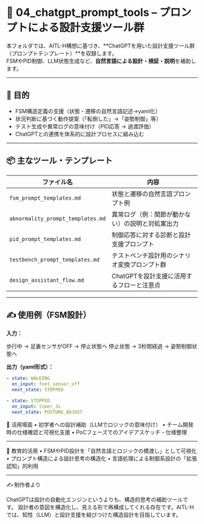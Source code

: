 # 🧠 04_chatgpt_prompt_tools – プロンプトによる設計支援ツール群

本フォルダでは、AITL-H構想に基づき、**ChatGPTを用いた設計支援ツール群（プロンプトテンプレート）**を収録します。  
FSMやPID制御、LLM状態生成など、**自然言語による設計・検証・説明**を補助します。

---

## 🎯 目的

- FSM構造定義の支援（状態・遷移の自然言語記述→yaml化）
- 状況判断に基づく動作提案（「転倒した」→「姿勢制御」等）
- テスト生成や異常ログの意味付け（PID応答 → 過渡評価）
- ChatGPTとの連携を体系的に設計プロセスに組み込む

---

## 📦 主なツール・テンプレート

| ファイル名 | 内容 |
|------------|------|
| `fsm_prompt_templates.md` | 状態と遷移の自然言語プロンプト例 |
| `abnormality_prompt_templates.md` | 異常ログ（例：関節が動かない）の説明と対処案出力 |
| `pid_prompt_templates.md` | 制御応答に対する診断と設計支援プロンプト |
| `testbench_prompt_templates.md` | テストベンチ設計用のシナリオ変換プロンプト群 |
| `design_assistant_flow.md` | ChatGPTを設計支援に活用するフローと注意点 |

---

## ✍️ 使用例（FSM設計）

**入力：**

歩行中 → 足裏センサがOFF → 停止状態へ
停止状態 → 3秒間経過 → 姿勢制御状態へ

**出力（yaml形式）：**

```yaml
- state: WALKING
  on_input: foot_sensor_off
  next_state: STOPPED

- state: STOPPED
  on_input: timer_3s
  next_state: POSTURE_ADJUST
```

🔧 活用場面
	•	初学者への設計補助（LLMでロジックの意味付け）
	•	チーム開発時の仕様確認と可視化支援
	•	PoCフェーズでのアイデアスケッチ・仕様整理

---

🧠 教育的活用
	•	FSMやPID設計を「自然言語とロジックの橋渡し」として可視化
	•	プロンプト構造による設計思考の構造化
	•	言語処理による制御系設計の「拡張認知」的利用

---

✍️ 制作者より

ChatGPTは設計の自動化エンジンというよりも、構造的思考の補助ツールです。
設計者の意図を構造化し、見える形で再構成してくれる存在です。AITL-Hでは、知性（LLM）と設計支援を結びつけた構造設計を目指しています。
